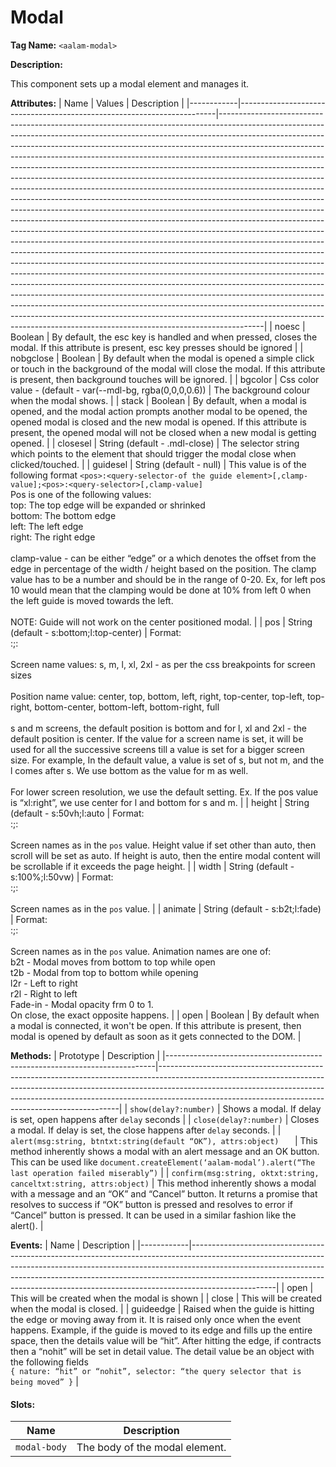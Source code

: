 # Modal
**Tag Name:**
     `<aalam-modal>`
 
**Description:**

This component sets up a modal element and manages it.

**Attributes:**
| Name       | Values                                                                 | Description                                                                                                                                                                                                                                                                                                                                                                                                                                                                                                                                                                                                                                                                                                                                                                                                                                                                                                                                                                                                                                                                                                                                                                                                                                                                                                                                                                                                                                                                                                                                                                                                                       |
|------------|------------------------------------------------------------------------|-----------------------------------------------------------------------------------------------------------------------------------------------------------------------------------------------------------------------------------------------------------------------------------------------------------------------------------------------------------------------------------------------------------------------------------------------------------------------------------------------------------------------------------------------------------------------------------------------------------------------------------------------------------------------------------------------------------------------------------------------------------------------------------------------------------------------------------------------------------------------------------------------------------------------------------------------------------------------------------------------------------------------------------------------------------------------------------------------------------------------------------------------------------------------------------------------------------------------------------------------------------------------------------------------------------------------------------------------------------------------------------------------------------------------------------------------------------------------------------------------------------------------------------------------------------------------------------------------------------------------------------|
| noesc      | Boolean                                                                | By default, the esc key is handled and when pressed, closes the modal. If this attribute is present, esc key presses should be ignored                                                                                                                                                                                                                                                                                                                                                                                                                                                                                                                                                                                                                                                                                                                                                                                                                                                                                                                                                                                                                                                                                                                                                                                                                                                                                                                                                                                                                                                    |
| nobgclose  | Boolean                                                                | By default when the modal is opened a simple click or touch in the background of the modal will close the modal. If this attribute is present, then background touches will be ignored.                                                                                                                                                                                                                                                                                                                                                                                                                                                                                                                                                                                                                                                                                                                                                                                                                                                                                                                                                                                                                                                                                                                                                                                                                                                                                                                                                                                                       |
| bgcolor    | Css color value - (default - var(--mdl-bg, rgba(0,0,0,0.6))           | The background colour when the modal shows.                                                                                                                                                                                                                                                                                                                                                                                                                                                                                                                                                                                                                                                                                                                                                                                                                                                                                                                                                                                                                                                                                                                                                                                                                                                                                                                                                                                                                                                                                                                                                    |
| stack      | Boolean                                                                | By default, when a modal is opened, and the modal action prompts another modal to be opened, the opened modal is closed and the new modal is opened. If this attribute is present, the opened modal will not be closed when a new modal is getting opened.                                                                                                                                                                                                                                                                                                                                                                                                                                                                                                                                                                                                                                                                                                                                                                                                                                                                                                                                                                                                                                                                                                                                                                                                                                                                                                                                      |
| closesel   | String (default - .mdl-close)                                          | The selector string which points to the element that should trigger the modal close when clicked/touched.                                                                                                                                                                                                                                                                                                                                                                                                                                                                                                                                                                                                                                                                                                                                                                                                                                                                                                                                                                                                                                                                                                                                                                                                                                                                                                                                                                                                                                                                                      |
| guidesel   | String (default - null)                                                | This value is of the following format `<pos>:<query-selector-of the guide element>[,clamp-value];<pos>:<query-selector>[,clamp-value]`<br>Pos is one of the following values:<br>top: The top edge will be expanded or shrinked<br>bottom: The bottom edge<br>left: The left edge<br>right: The right edge<br><br>clamp-value - can be either “edge” or a <number> which denotes the offset from the edge in percentage of the width / height based on the position. The clamp value has to be a number and should be in the range of 0-20. Ex, for left pos 10 would mean that the clamping would be done at 10% from left 0 when the left guide is moved towards the left.<br><br>NOTE: Guide will not work on the center positioned modal.                                                                                                                                                                                                                                                                                                                                                                                                                                                                                      |
| pos        | String (default - s:bottom;l:top-center)                              | Format:<br><screen-name-1>:<pos-name-1>;<screen-name-2>:<pos-name-2><br><br>Screen name values: s, m, l, xl, 2xl - as per the css breakpoints for screen sizes<br><br>Position name value: center, top, bottom, left, right, top-center, top-left, top-right, bottom-center, bottom-left, bottom-right, full<br><br>s and m screens, the default position is bottom and for l, xl and 2xl - the default position is center. If the value for a screen name is set, it will be used for all the successive screens till a value is set for a bigger screen size. For example, In the default value, a value is set of s, but not m, and the l comes after s. We use bottom as the value for m as well.<br><br>For lower screen resolution, we use the default setting. Ex. If the pos value is “xl:right”, we use center for l and bottom for s and m.                                                                                                                                                                                                                                                                                                             |
| height     | String (default - s:50vh;l:auto                                        | Format:<br><screen name>:<css height value>;<screen-name>:<height-value><br><br>Screen names as in the `pos` value. Height value if set other than auto, then scroll will be set as auto. If height is auto, then the entire modal content will be scrollable if it exceeds the page height.                                                                                                                                                                                                                                                                                                                                                                                                                                                                                                                                                                                                                                                                                                                                                                                                                                                                                                                                                                                                                                                                                                                                                                                                                                                         |
| width      | String (default - s:100%;l:50vw)                                       | Format:<br><screen name>:<css height value>;<screen-name>:<height-value><br><br>Screen names as in the `pos` value.                                                                                                                                                                                                                                                                                                                                                                                                                                                                                                                                                                                                                                                                                                                                                                                                                                                                                                                                                                                                                                                                                                                                                                                                                                                                                                                                                                                                                                                                              |
| animate    | String (default - s:b2t;l:fade)                                        | Format:<br><screen-name>:<animation name>;<screen-name>:<animation-name><br><br>Screen names as in the `pos` value. Animation names are one of:<br>b2t - Modal moves from bottom to top while open<br>t2b - Modal from top to bottom while opening<br>l2r - Left to right<br>r2l - Right to left<br>Fade-in - Modal opacity frm 0 to 1.<br>On close, the exact opposite happens.                                                                                                                                                                                                                                                                                                                                                                                                                                                                                                                                                                                                                                                                                                                                                                                                                                                                                                                     |
| open       | Boolean                                                                | By default when a modal is connected, it won't be open. If this attribute is present, then modal is opened by default as soon as it gets connected to the DOM.                                                                                                                                                                                                                                                                                                                                                                                                                                                                                                                                                                                                                                                                                                                                                                                                                                                                                                                                                                                                                                                                                                                                                                                                                                                                                                                                                  |

**Methods:**
| Prototype                                                                 | Description                                                                                                                                                                                                                                                                                                  |
|---------------------------------------------------------------------------|--------------------------------------------------------------------------------------------------------------------------------------------------------------------------------------------------------------------------------------------------------------------------------------------------------------|
| `show(delay?:number)`                                                       | Shows a modal. If delay is set, open happens after `delay` seconds                                                                                                                                                                                                                                          |
| `close(delay?:number)`                                                      | Closes a modal. If delay is set, the close happens after `delay` seconds.                                                                                                                                                                                                                                   |
| `alert(msg:string, btntxt:string(default “OK”), attrs:object)   `          | This method inherently shows a modal with an alert message and an OK button. This can be used like `document.createElement(‘aalam-modal’).alert(“The last operation failed miserably”)`                                                                             |
| `confirm(msg:string, oktxt:string, canceltxt:string, attrs:object)`        | This method inherently shows a modal with a message and an “OK” and “Cancel” button. It returns a promise that resolves to success if “OK” button is pressed and resolves to error if “Cancel” button is pressed. It can be used in a similar fashion like the alert(). |

**Events:**
| Name       | Description                                                                                                                                                                                                                                                                                                                                 |
|------------|---------------------------------------------------------------------------------------------------------------------------------------------------------------------------------------------------------------------------------------------------------------------------------------------------------------------------------------------|
| open       | This will be created when the modal is shown                                                                                                                                                                                                                                                                                                |
| close      | This will be created when the modal is closed.                                                                                                                                                                                                                                                                                              |
| guideedge  | Raised when the guide is hitting the edge or moving away from it. It is raised only once when the event happens. Example, if the guide is moved to its edge and fills up the entire space, then the details value will be “hit”. After hitting the edge, if contracts then a “nohit” will be set in detail value. The detail value be an object with the following fields <br> `{ nature: “hit” or “nohit”, selector: “the query selector that is being moved” }` |

#### Slots:
| Name         | Description                     |
|--------------|---------------------------------|
| `modal-body` | The body of the modal element.  |

